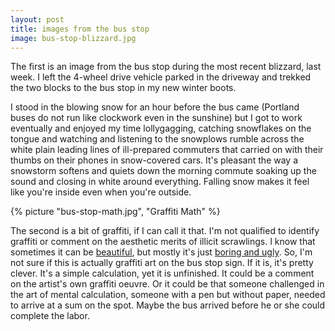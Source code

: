 ```yaml
---
layout: post
title: images from the bus stop
image: bus-stop-blizzard.jpg
---
```


<!--more-->

The first is an image from the bus stop during the most recent blizzard, last
week. I left the 4-wheel drive vehicle parked in the driveway and trekked the
two blocks to the bus stop in my new winter boots.

I stood in the blowing snow for an hour before the bus came (Portland buses do
not run like clockwork even in the sunshine) but I got to work eventually and
enjoyed my time lollygagging, catching snowflakes on the tongue and watching and
listening to the snowplows rumble across the white plain leading lines of
ill-prepared commuters that carried on with their thumbs on their phones in
snow-covered cars. It's pleasant the way a snowstorm softens and quiets down the
morning commute soaking up the sound and closing in white around everything.
Falling snow makes it feel like you're inside even when you're outside.

{% picture "bus-stop-math.jpg", "Graffiti Math" %}

The second is a bit of graffiti, if I can call it that. I'm not qualified to
identify graffiti or comment on the aesthetic merits of illicit scrawlings. I
know that sometimes it can be
<a href="http://www.google.com/images?q=banksy">beautiful</a>, but mostly it's
just <a href="http://www.google.com/images?q=graffiti+tagging">boring and
ugly</a>. So, I'm not sure if this is actually graffiti art on the bus stop
sign. If it is, it's pretty clever. It's a simple calculation, yet it is
unfinished. It could be a comment on the artist's own graffiti oeuvre. Or it
could be that someone challenged in the art of mental calculation, someone with
a pen but without paper, needed to arrive at a sum on the spot. Maybe the bus
arrived before he or she could complete the labor.
